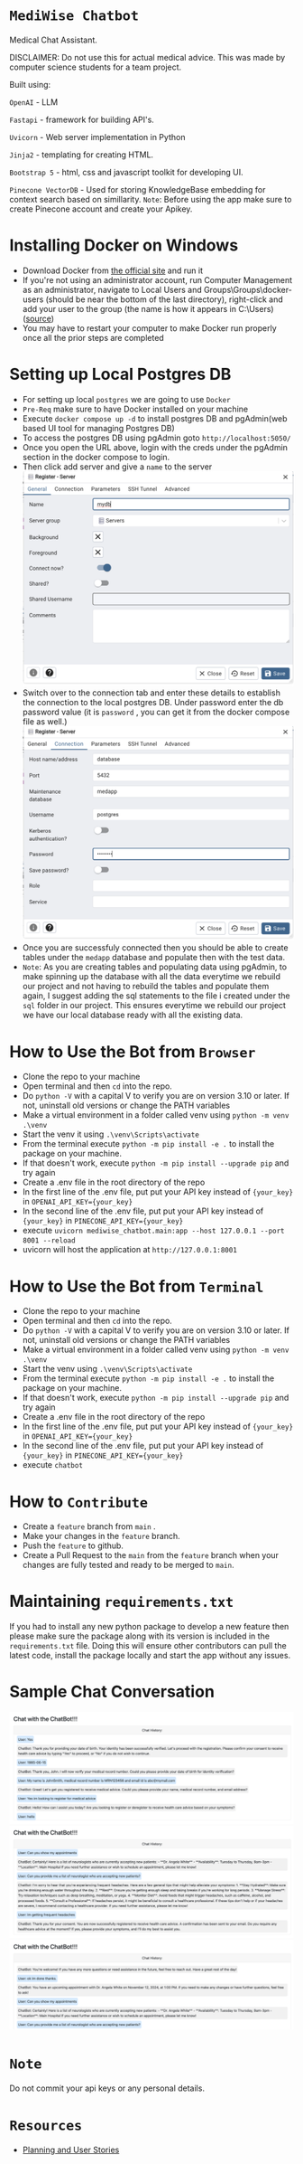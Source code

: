 # `MediWise Chatbot`
Medical Chat Assistant.

DISCLAIMER: Do not use this for actual medical advice.  This was made by computer science students for a team project.

Built using:

`OpenAI` - LLM

`Fastapi` - framework for building API's.

`Uvicorn` - Web server implementation in Python

`Jinja2` - templating for creating HTML.

`Bootstrap 5` - html, css and javascript toolkit for developing UI.

`Pinecone VectorDB` - Used for storing KnowledgeBase embedding for context search based on simillarity. `Note`: Before using the app make sure to create Pinecone account and create your Apikey.


# Installing Docker on Windows
- Download Docker from [the official site](https://www.docker.com/products/docker-desktop/) and run it
- If you're not using an administrator account, run Computer Management as an administrator, navigate to Local Users and Groups\Groups\docker-users (should be near the bottom of the last directory), right-click and add your user to the group (the name is how it appears in C:\Users) ([source](https://stackoverflow.com/questions/58663920/can-i-run-docker-desktop-on-windows-without-admin-privileges))
- You may have to restart your computer to make Docker run properly once all the prior steps are completed

# Setting up Local Postgres DB
- For setting up local `postgres` we are going to use `Docker`
- `Pre-Req` make sure to have Docker installed on your machine
- Execute `docker compose up -d` to install postgres DB and pgAdmin(web based UI tool for managing Postgres DB)
- To access the postgres DB using pgAdmin goto `http://localhost:5050/`
- Once you open the URL above, login with the creds under the pgAdmin section in the docker compose to login.
- Then click add server and give a `name` to the server
  ![alt text](images/image.png)
- Switch over to the connection tab and enter these details to establish the connection to the local postgres DB. Under password enter the db password value (it is `password` , you can get it from the docker compose file as well.)
  ![alt text](images/image-1.png)
- Once you are successfuly connected then you should be able to create tables under the `medapp` database and populate then with the test data.
- `Note`: As you are creating tables and populating data using pgAdmin, to make spinning up the database with all the data everytime we rebuild our project and not having to rebuild the tables and populate them again, I suggest adding the sql statements to the file i created under the `sql` folder in our project.  This ensures everytime we rebuild our project we have our local database ready with all the existing data.


# How to Use the Bot from `Browser`
- Clone the repo to your machine
- Open terminal and then `cd` into the repo.
- Do `python -V` with a capital V to verify you are on version 3.10 or later.  If not, uninstall old versions or change the PATH variables
- Make a virtual environment in a folder called venv using `python -m venv .\venv`
- Start the venv it using `.\venv\Scripts\activate`
- From the terminal execute `python -m pip install -e .` to install the package on your machine.
- If that doesn't work, execute `python -m pip install --upgrade pip` and try again
- Create a .env file in the root directory of the repo
- In the first line of the .env file, put put your API key instead of `{your_key}` in `OPENAI_API_KEY={your_key}`
- In the second line of the .env file, put put your API key instead of `{your_key}` in `PINECONE_API_KEY={your_key}`
- execute `uvicorn mediwise_chatbot.main:app --host 127.0.0.1 --port 8001 --reload`
- uvicorn will host the application at `http://127.0.0.1:8001`


# How to Use the Bot from `Terminal`
- Clone the repo to your machine
- Open terminal and then `cd` into the repo.
- Do `python -V` with a capital V to verify you are on version 3.10 or later.  If not, uninstall old versions or change the PATH variables
- Make a virtual environment in a folder called venv using `python -m venv .\venv`
- Start the venv using `.\venv\Scripts\activate`
- From the terminal execute `python -m pip install -e .` to install the package on your machine.
- If that doesn't work, execute `python -m pip install --upgrade pip` and try again
- Create a .env file in the root directory of the repo
- In the first line of the .env file, put put your API key instead of `{your_key}` in `OPENAI_API_KEY={your_key}`
- In the second line of the .env file, put put your API key instead of `{your_key}` in `PINECONE_API_KEY={your_key}`
- execute `chatbot`


# How to `Contribute`

- Create a `feature` branch from `main` .
- Make your changes in the `feature` branch.
- Push the `feature` to github.
- Create a Pull Request to the `main` from the `feature` branch when your changes are fully tested and ready to be merged to `main`.


# Maintaining `requirements.txt`

If you had to install any new python package to develop a new feature then please make sure the package along with its version is included in the `requirements.txt` file. Doing this will ensure other contributors can pull the latest code, install the package locally and start the app without any issues.

# Sample Chat Conversation

![alt text](images/image-4.png)
![alt text](images/image-5.png)
![alt text](images/image-6.png)

# `Note`

Do not commit your api keys or any personal details.


# `Resources`
- [Planning and User Stories](https://lucid.app/lucidspark/40dc780b-0a4b-4243-ae61-28290dc36111/edit?invitationId=inv_a7c6313a-3322-4a40-92af-773b961cd35c&page=0_0#)